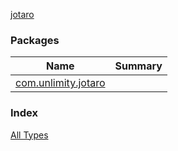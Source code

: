 [jotaro](./index.md)

### Packages

| Name | Summary |
|---|---|
| [com.unlimity.jotaro](com.unlimity.jotaro/index.md) |  |

### Index

[All Types](alltypes/index.md)